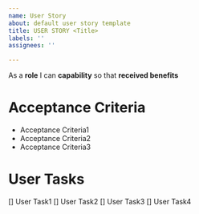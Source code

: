 ```yaml
---
name: User Story
about: default user story template
title: USER STORY <Title>
labels: ''
assignees: ''

---
```


As a **role** I can **capability** so that **received benefits**

# Acceptance Criteria
- Acceptance Criteria1
- Acceptance Criteria2
- Acceptance Criteria3

# User Tasks
[] User Task1
[] User Task2
[] User Task3
[] User Task4
